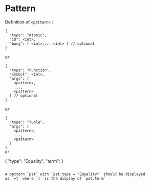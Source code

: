 # Pattern

Definition of `<pattern>` :

```
{
  "type": "Atomic",
  "id": <int>,
  "bang": [ <int>,...,<int> ] // optional
}
```
or
```
{
  "type": "Function",
  "symbol": <int>,
  "args": [
    <pattern>,
    ...,
    <pattern>
  ] // optional
}
```
or
```
{
  "type": "Tuple",
  "args": [
    <pattern>,
    ...,
    <pattern>
  ]
}
or
```
{
  "type": "Equality",
  "term": <term>
}
```

A pattern `pat` with `pat.type = "Equality"` should be displayed
as `=t` where `t` is the display of `pat.term`
